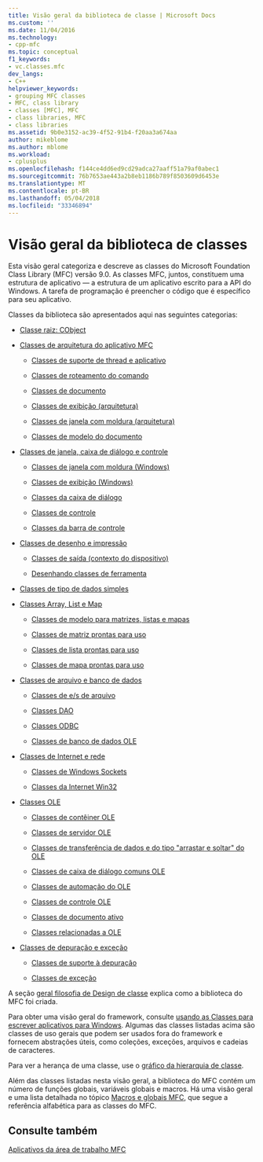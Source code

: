 ```yaml
---
title: Visão geral da biblioteca de classe | Microsoft Docs
ms.custom: ''
ms.date: 11/04/2016
ms.technology:
- cpp-mfc
ms.topic: conceptual
f1_keywords:
- vc.classes.mfc
dev_langs:
- C++
helpviewer_keywords:
- grouping MFC classes
- MFC, class library
- classes [MFC], MFC
- class libraries, MFC
- class libraries
ms.assetid: 9b0e3152-ac39-4f52-91b4-f20aa3a674aa
author: mikeblome
ms.author: mblome
ms.workload:
- cplusplus
ms.openlocfilehash: f144ce4dd6ed9cd29adca27aaff51a79af0abec1
ms.sourcegitcommit: 76b7653ae443a2b8eb1186b789f8503609d6453e
ms.translationtype: MT
ms.contentlocale: pt-BR
ms.lasthandoff: 05/04/2018
ms.locfileid: "33346894"
---
```

# <a name="class-library-overview"></a>Visão geral da biblioteca de classes
Esta visão geral categoriza e descreve as classes do Microsoft Foundation Class Library (MFC) versão 9.0. As classes MFC, juntos, constituem uma estrutura de aplicativo — a estrutura de um aplicativo escrito para a API do Windows. A tarefa de programação é preencher o código que é específico para seu aplicativo.  
  
 Classes da biblioteca são apresentados aqui nas seguintes categorias:  
  
-   [Classe raiz: CObject](../mfc/root-class-cobject.md)  
  
-   [Classes de arquitetura do aplicativo MFC](../mfc/mfc-application-architecture-classes.md)  
  
    -   [Classes de suporte de thread e aplicativo](../mfc/application-and-thread-support-classes.md)  
  
    -   [Classes de roteamento do comando](../mfc/command-routing-classes.md)  
  
    -   [Classes de documento](../mfc/document-classes.md)  
  
    -   [Classes de exibição (arquitetura)](../mfc/view-classes-architecture.md)  
  
    -   [Classes de janela com moldura (arquitetura)](../mfc/frame-window-classes-architecture.md)  
  
    -   [Classes de modelo do documento](../mfc/document-template-classes.md)  
  
-   [Classes de janela, caixa de diálogo e controle](../mfc/window-dialog-and-control-classes.md)  
  
    -   [Classes de janela com moldura (Windows)](../mfc/frame-window-classes-windows.md)  
  
    -   [Classes de exibição (Windows)](../mfc/view-classes-windows.md)  
  
    -   [Classes da caixa de diálogo](../mfc/dialog-box-classes.md)  
  
    -   [Classes de controle](../mfc/control-classes.md)  
  
    -   [Classes da barra de controle](../mfc/control-bar-classes.md)  
  
-   [Classes de desenho e impressão](../mfc/drawing-and-printing-classes.md)  
  
    -   [Classes de saída (contexto do dispositivo)](../mfc/output-device-context-classes.md)  
  
    -   [Desenhando classes de ferramenta](../mfc/drawing-tool-classes.md)  
  
-   [Classes de tipo de dados simples](../mfc/simple-data-type-classes.md)  
  
-   [Classes Array, List e Map](../mfc/array-list-and-map-classes.md)  
  
    -   [Classes de modelo para matrizes, listas e mapas](../mfc/template-classes-for-arrays-lists-and-maps.md)  
  
    -   [Classes de matriz prontas para uso](../mfc/ready-to-use-array-classes.md)  
  
    -   [Classes de lista prontas para uso](../mfc/ready-to-use-list-classes.md)  
  
    -   [Classes de mapa prontas para uso](../mfc/ready-to-use-map-classes.md)  
  
-   [Classes de arquivo e banco de dados](../mfc/file-and-database-classes.md)  
  
    -   [Classes de e/s de arquivo](../mfc/file-i-o-classes.md)  
  
    -   [Classes DAO](../mfc/dao-classes.md)  
  
    -   [Classes ODBC](../mfc/odbc-classes.md)  
  
    -   [Classes de banco de dados OLE](../mfc/ole-db-classes.md)  
  
-   [Classes de Internet e rede](../mfc/internet-and-networking-classes.md)  
  
    -   [Classes de Windows Sockets](../mfc/windows-sockets-classes.md)  
  
    -   [Classes da Internet Win32](../mfc/win32-internet-classes.md)  
  
-   [Classes OLE](../mfc/ole-classes.md)  
  
    -   [Classes de contêiner OLE](../mfc/ole-container-classes.md)  
  
    -   [Classes de servidor OLE](../mfc/ole-server-classes.md)  
  
    -   [Classes de transferência de dados e do tipo "arrastar e soltar" do OLE](../mfc/ole-drag-and-drop-and-data-transfer-classes.md)  
  
    -   [Classes de caixa de diálogo comuns OLE](../mfc/ole-common-dialog-classes.md)  
  
    -   [Classes de automação do OLE](../mfc/ole-automation-classes.md)  
  
    -   [Classes de controle OLE](../mfc/ole-control-classes.md)  
  
    -   [Classes de documento ativo](../mfc/active-document-classes.md)  
  
    -   [Classes relacionadas a OLE](../mfc/ole-related-classes.md)  
  
-   [Classes de depuração e exceção](../mfc/debugging-and-exception-classes.md)  
  
    -   [Classes de suporte à depuração](../mfc/debugging-support-classes.md)  
  
    -   [Classes de exceção](../mfc/exception-classes.md)  
  
 A seção [geral filosofia de Design de classe](../mfc/general-class-design-philosophy.md) explica como a biblioteca do MFC foi criada.  
  
 Para obter uma visão geral do framework, consulte [usando as Classes para escrever aplicativos para Windows](../mfc/using-the-classes-to-write-applications-for-windows.md). Algumas das classes listadas acima são classes de uso gerais que podem ser usados fora do framework e fornecem abstrações úteis, como coleções, exceções, arquivos e cadeias de caracteres.  
  
 Para ver a herança de uma classe, use o [gráfico da hierarquia de classe](../mfc/hierarchy-chart.md).  
  
 Além das classes listadas nesta visão geral, a biblioteca do MFC contém um número de funções globais, variáveis globais e macros. Há uma visão geral e uma lista detalhada no tópico [Macros e globais MFC](../mfc/reference/mfc-macros-and-globals.md), que segue a referência alfabética para as classes do MFC.  
  
## <a name="see-also"></a>Consulte também  
 [Aplicativos da área de trabalho MFC](../mfc/mfc-desktop-applications.md)

